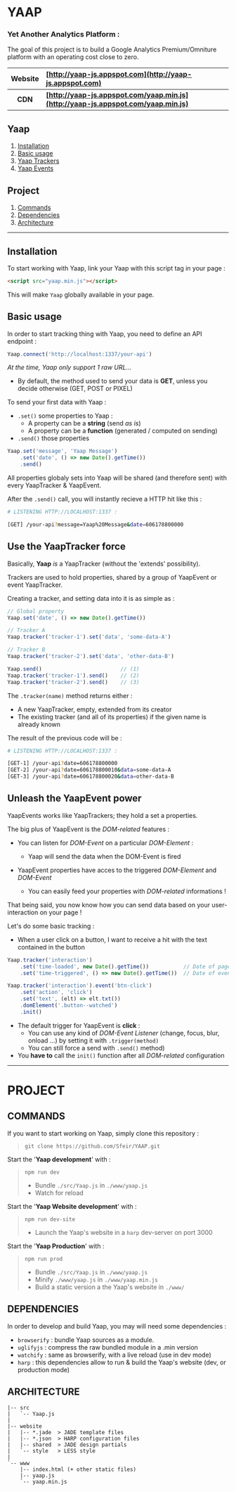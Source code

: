 # YAAP
### Yet Another Analytics Platform :

The goal of this project is to build a Google Analytics Premium/Omniture platform with an operating cost close to zero.


|**Website** | **[http://yaap-js.appspot.com](http://yaap-js.appspot.com)** |
|:---:|:---|
|**CDN** | **[http://yaap-js.appspot.com/yaap.min.js](http://yaap-js.appspot.com/yaap.min.js)** |


## Yaap
1. [Installation](#installation)
2. [Basic usage](#basic-usage)
3. [Yaap Trackers](#use-the-yaaptracker-force)
4. [Yaap Events](#unleash-the-yaapevent-power)

## Project
1. [Commands](#commands)
2. [Dependencies](#dependencies)
3. [Architecture](#architecture)

---

## Installation

To start working with Yaap, link your Yaap with this script tag in your page :

```html
<script src="yaap.min.js"></script>
```

This will make `Yaap` globally available in your page.


## Basic usage

In order to start tracking thing with Yaap, you need to define an API endpoint :

```javascript
Yaap.connect('http://localhost:1337/your-api')
```

*At the time, Yaap only support 1 raw URL...*
- By default, the method used to send your data is **GET**, unless you decide otherwise (GET, POST or PIXEL)



To send your first data with Yaap :

- `.set()` some properties to Yaap :
    - A property can be a **string** (send *as is*)
    - A property can be a **function** (generated / computed on sending)
- `.send()` those properties

```javascript
Yaap.set('message', 'Yaap Message')
    .set('date', () => new Date().getTime())
    .send()
```

All properties globaly sets into Yaap will be shared (and therefore sent) with every YaapTracker & YaapEvent.

After the `.send()` call, you will instantly recieve a HTTP hit like this :

```bash
# LISTENING HTTP://LOCALHOST:1337 :

[GET] /your-api?message=Yaap%20Message&date=606178800000
```

## Use the YaapTracker force

Basically, **Yaap** *is* a YaapTracker (without the 'extends' possibility).

Trackers are used to hold properties, shared by a group of YaapEvent or event YaapTracker.

Creating a tracker, and setting data into it is as simple as :

```javascript
// Global property
Yaap.set('date', () => new Date().getTime())

// Tracker A
Yaap.tracker('tracker-1').set('data', 'some-data-A')

// Tracker B
Yaap.tracker('tracker-2').set('data', 'other-data-B')

Yaap.send()                         // (1)
Yaap.tracker('tracker-1').send()    // (2)
Yaap.tracker('tracker-2').send()    // (3)
```

The `.tracker(name)` method returns either :
- A new YaapTracker, empty, extended from its creator
- The existing tracker (and all of its properties) if the given name is already known

The result of the previous code will be :
```bash
# LISTENING HTTP://LOCALHOST:1337 :

[GET-1] /your-api?date=606178800000
[GET-2] /your-api?date=606178800010&data=some-data-A
[GET-3] /your-api?date=606178800020&data=other-data-B
```

## Unleash the YaapEvent power

YaapEvents works like YaapTrackers; they hold a set a properties.

The big plus of YaapEvent is the *DOM-related* features :

- You can listen for *DOM-Event* on a particular *DOM-Element* :
    - Yaap will send the data when the DOM-Event is fired

- YaapEvent properties have acces to the triggered *DOM-Element* and *DOM-Event*
    - You can easily feed your properties with *DOM-related* informations !
    
That being said, you now know how you can send data based on your user-interaction on your page !

Let's do some basic tracking :
- When a user click on a button, I want to receive a hit with the text contained in the button

```javascript
Yaap.tracker('interaction')
    .set('time-loaded', new Date().getTime())           // Date of page load
    .set('time-triggered', () => new Date().getTime())  // Date of event sending

Yaap.tracker('interaction').event('btn-click')
    .set('action', 'click')
    .set('text', (elt) => elt.txt())
    .domElement('.button--watched')
    .init()
```
- The default trigger for YaapEvent is **click** :
    - You can use any kind of *DOM-Event Listener* (change, focus, blur, onload ...) by setting it with `.trigger(method)`
    - You can still force a send with `.send()` method)
- You **have to** call the `init()` function after all *DOM-related* configuration

---

# PROJECT

## COMMANDS

If you want to start working on Yaap, simply clone this repository :  
> `git clone https://github.com/Sfeir/YAAP.git`

Start the '**Yaap development**' with :  
> `npm run dev`
> - Bundle `./src/Yaap.js` in `./www/yaap.js`
> - Watch for reload

Start the '**Yaap Website development**' with :  
> `npm run dev-site`
> - Launch the Yaap's website in a `harp` dev-server on port 3000

Start the '**Yaap Production**' with :  
> `npm run prod`
> - Bundle `./src/Yaap.js` in `./www/yaap.js`
> - Minify `./www/yaap.js` in `./www/yaap.min.js`
> - Build a static version a the Yaap's website in `./www/`


## DEPENDENCIES

In order to develop and build Yaap, you may will need some dependencies :
- `browserify` : bundle Yaap sources as a module.
- `uglifyjs` : compress the raw bundled module in a .min version
- `watchify` : same as browserify, with a live reload (use in dev mode)
- `harp` : this dependencies allow to run & build the Yaap's website (dev, or production mode)


## ARCHITECTURE

```
|-- src
|   `-- Yaap.js
|
|-- website
|   |-- *.jade  > JADE template files
|   |-- *.json  > HARP configuration files
|   |-- shared  > JADE design partials
|   `-- style   > LESS style
|
`-- www
    |-- index.html (+ other static files)
    |-- yaap.js
    `-- yaap.min.js
````